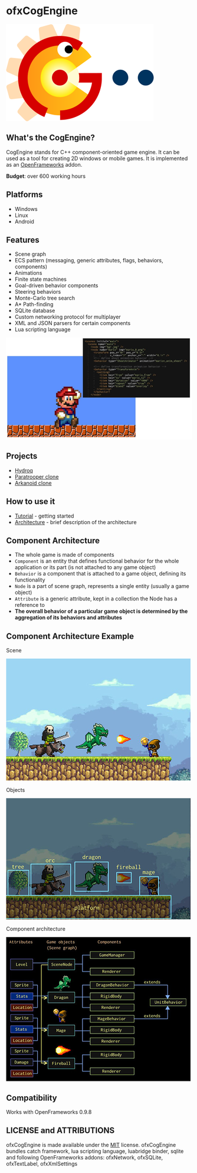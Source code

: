 ofxCogEngine
===================

![logo](Docs/logo.png)

## What's the CogEngine?

CogEngine stands for C++ component-oriented game engine. It can be used as a tool for creating 2D windows or mobile games. It is implemented as an [OpenFrameworks](http://openframeworks.cc) addon. 

**Budget**: over 600 working hours

## Platforms
* Windows
* Linux
* Android

## Features
* Scene graph
* ECS pattern (messaging, generic attributes, flags, behaviors, components)
* Animations
* Finite state machines
* Goal-driven behavior components
* Steering behaviors
* Monte-Carlo tree search 
* A* Path-finding
* SQLite database
* Custom networking protocol for multiplayer
* XML and JSON parsers for certain components
* Lua scripting language

![mario](Docs/scene_xml.jpg)

## Projects
* <a href="https://github.com/dormantor/Hydroq" target="_blank">Hydroq</a>
* <a href="https://github.com/dormantor/Paratrooper" target="_blank">Paratrooper clone</a>
* <a href="https://github.com/dormantor/Arkanoid" target="_blank">Arkanoid clone</a>

## How to use it
* [Tutorial](Docs/tutorial.md) - getting started
* [Architecture](Docs/architecture.md) - brief description of the architecture

## Component Architecture
* The whole game is made of components
* <code>Component</code> is an entity that defines functional behavior for the whole application or its part (is not attached to any game object)
* <code>Behavior</code> is a component that is attached to a game object, defining its functionality
* <code>Node</code> is a part of scene graph, represents a single entity (usually a game object)
* <code>Attribute</code> is a generic attribute, kept in a collection the Node has a reference to
* **The overall behavior of a particular game object is determined by the aggregation of its behaviors and attributes**

## Component Architecture Example

Scene

![scene1](Docs/scene_ex1.jpg)

Objects

![scene2](Docs/scene_ex2.jpg)

Component architecture

![scene3](Docs/scene_ex3.jpg)

## Compatibility

Works with OpenFrameworks 0.9.8


## LICENSE and ATTRIBUTIONS

ofxCogEngine is made available under the [MIT](http://opensource.org/licenses/MIT) license.
ofxCogEngine bundles catch framework, lua scripting language, luabridge binder, sqlite and following OpenFrameworks addons: ofxNetwork, ofxSQLite, ofxTextLabel, ofxXmlSettings